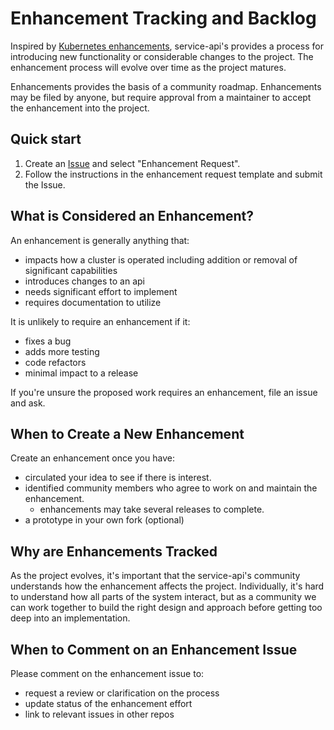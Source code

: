 <!--
Copyright 2020 The Kubernetes Authors.

Licensed under the Apache License, Version 2.0 (the "License");
you may not use this file except in compliance with the License.
You may obtain a copy of the License at

     http://www.apache.org/licenses/LICENSE-2.0

Unless required by applicable law or agreed to in writing, software
distributed under the License is distributed on an "AS IS" BASIS,
WITHOUT WARRANTIES OR CONDITIONS OF ANY KIND, either express or implied.
See the License for the specific language governing permissions and
limitations under the License.
-->

# Enhancement Tracking and Backlog

Inspired by [Kubernetes enhancements](https://github.com/kubernetes/enhancements), service-api's
provides a process for introducing new functionality or considerable changes to the project. The
enhancement process will evolve over time as the project matures.

Enhancements provides the basis of a community roadmap. Enhancements may be filed by anyone, but
require approval from a maintainer to accept the enhancement into the project.

## Quick start

1. Create an [Issue](https://github.com/kubernetes-sigs/service-apis/issues/new/choose) and select
"Enhancement Request".
2. Follow the instructions in the enhancement request template and submit the Issue.

## What is Considered an Enhancement?

An enhancement is generally anything that:

- impacts how a cluster is operated including addition or removal of significant
  capabilities
- introduces changes to an api
- needs significant effort to implement
- requires documentation to utilize

It is unlikely to require an enhancement if it:

- fixes a bug
- adds more testing
- code refactors
- minimal impact to a release

If you're unsure the proposed work requires an enhancement, file an issue
and ask.

## When to Create a New Enhancement

Create an enhancement once you have:

- circulated your idea to see if there is interest.
- identified community members who agree to work on and maintain the enhancement.
  - enhancements may take several releases to complete.
- a prototype in your own fork (optional)


## Why are Enhancements Tracked

As the project evolves, it's important that the service-api's community understands
how the enhancement affects the project.  Individually, it's hard to understand how
all parts of the system interact, but as a community we can work together to build
the right design and approach before getting too deep into an implementation.

## When to Comment on an Enhancement Issue

Please comment on the enhancement issue to:
- request a review or clarification on the process
- update status of the enhancement effort
- link to relevant issues in other repos
